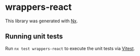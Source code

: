 # wrappers-react

This library was generated with [Nx](https://nx.dev).

## Running unit tests

Run `nx test wrappers-react` to execute the unit tests via [Vitest](https://vitest.dev/).
